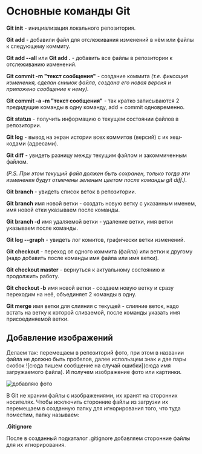 # Основные команды Git

**Git init** - инициализация локального репозитория.

**Git add** - добавили файл для отслеживания изменений в нём или файлы к следующему коммиту.

**Git add --all**  или **Git add .** - добавить все файлы в репозитории к отслеживанию изменений. 

**Git commit -m "текст сообщения"** - создание коммита *(т.е. фиксация изменения, сделан снимок файла, создана его новая версия и приложено сообщение к нему)*.

**Git commit -a -m "текст сообщения"** - так кратко записываются 2 предидущие команды в одну команду, add + commit одновременно.

**Git status** - получить информацию о текущем состоянии файлов в репозитории.

**Git log** - вывод на экран истории всех коммитов (версий) с их хеш-кодами (адресами).


**Git diff** - увидеть разницу между текущим файлом и закоммиченным файлом.

*(P.S. При этом текущий файл должен быть сохранен, только тогда эти изменения будут отмечены зеленым цветом после команды git diff.)*.

**Git branch** - увидеть список веток в репозитории.

**Git branch** имя новой ветки - создать новую ветку с указанным именем, имя новой етки указываем после команды.

**Git branch -d** имя удаляемой ветки - удаление ветки, имя ветки указываем после команды.

**Git log --graph** - увидеть лог комитов, графически ветки изменений.

**Git checkout** - переход от одного коммита (файла) или ветки к другому (надо добавить после команды имя файла или имя ветки).

**Git checkout master** - вернуться к актуальному состоянию и продолжить работу.

**Git checkout -b** имя новой ветки - создаем новую ветку и сразу переходим на неё, объединяет 2 команды в одну.

**Git merge** имя ветки для слияния с текущей - слияние веток, надо встать на ветку к которой сливаемой, после команды указать имя присоединяемой ветки.

## Добавление изображений

Делаем так: перемещаем в репозиторий фото, при этом в названии файла не должно быть пробелов, далее использцем знак и две пары скобок ![сюда пишем сообщение на случай ошибки](сюда имя загружаемого файла). И получем изображение фото или картинки.

![добавляю фото](Riga2.jpeg)

В Git не храним файлы с изображениями, их хранят на сторонних носителях. Чтобы исключить сторонние файлы из загрузки их перемещаем в созданную папку для игнорирования того, что туда поместим, папку называем:

**.Gitignore**

После в созданный подкаталог .gitignore добавляем сторонние файлы для их игнорирования.


